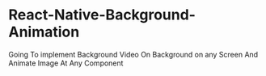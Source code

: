 # React-Native-Background-Animation
Going To implement Background Video On Background on any Screen And Animate Image At Any Component  
